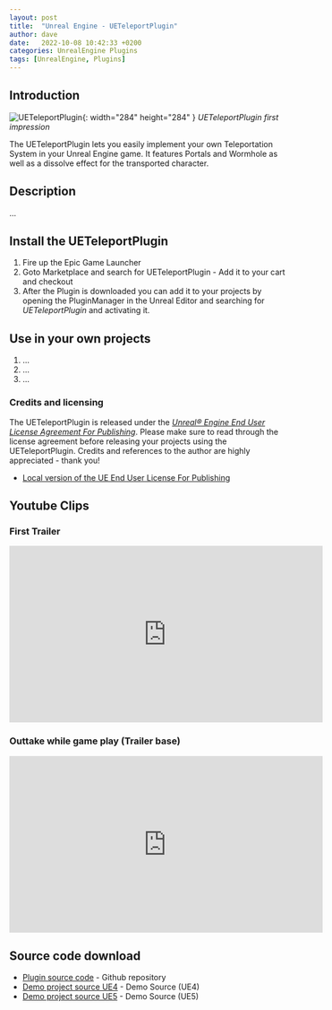 ```yaml
---
layout: post
title:  "Unreal Engine - UETeleportPlugin"
author: dave
date:   2022-10-08 10:42:33 +0200
categories: UnrealEngine Plugins
tags: [UnrealEngine, Plugins]
---
```


## Introduction
![UETeleportPlugin](../../assets/img/projects/ueteleportplugin/TeleporterIntro_MainImage_1920x1080.png){: width="284" height="284" }
_UETeleportPlugin first impression_

The UETeleportPlugin lets you easily implement your own Teleportation System in your Unreal Engine game. It features Portals and Wormhole as well as a dissolve effect for the transported character.

## Description
...

## Install the UETeleportPlugin
1. Fire up the Epic Game Launcher
2. Goto Marketplace and search for UETeleportPlugin - Add it to your cart and checkout
3. After the Plugin is downloaded you can add it to your projects by opening the PluginManager in the Unreal Editor and searching for *UETeleportPlugin* and activating it.

## Use in your own projects

1. ...
2. ...
3. ...


### Credits and licensing
The UETeleportPlugin is released under the [_Unreal® Engine End User License Agreement For Publishing_](https://www.unrealengine.com/en-US/eula/unreal?sessionInvalidated=true). Please make sure to read through the license agreement before releasing your projects using the UETeleportPlugin. Credits and references to the author are highly appreciated - thank you!
- [Local version of the UE End User License For Publishing](/assets/docs/ue/LICENSE)


## Youtube Clips
### First Trailer
<div class="container-responsive-iframe" style="padding-top: 0px;">
<iframe width="560" height="315" src="https://www.youtube.com/embed/v8Az2MHcF_g" title="YouTube video player" frameborder="0" allow="accelerometer; autoplay; clipboard-write; encrypted-media; gyroscope; picture-in-picture" allowfullscreen></iframe>
</div>

### Outtake while game play (Trailer base)
<div class="container-responsive-iframe" style="padding-top: 0px;"  >
<iframe width="560" height="315" src="https://www.youtube.com/embed/fcvcSzapRgE" title="YouTube video player" frameborder="0" allow="accelerometer; autoplay; clipboard-write; encrypted-media; gyroscope; picture-in-picture" allowfullscreen></iframe>
</div>

## Source code download
- [Plugin source code](https://github.com/jetedonner/PlayerStartPlugin) - Github repository
- [Demo project source UE4](https://github.com/jetedonner/UE4_PlayerStartDemo) - Demo Source (UE4)
- [Demo project source UE5](https://github.com/jetedonner/UE5_PlayerStartDemo) - Demo Source (UE5)
